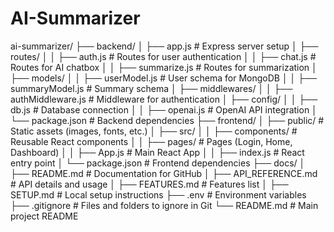 # AI-Summarizer

ai-summarizer/
├── backend/
│   ├── app.js                 # Express server setup
│   ├── routes/
│   │   ├── auth.js            # Routes for user authentication
│   │   ├── chat.js            # Routes for AI chatbox
│   │   ├── summarize.js       # Routes for summarization
│   ├── models/
│   │   ├── userModel.js       # User schema for MongoDB
│   │   ├── summaryModel.js    # Summary schema
│   ├── middlewares/
│   │   ├── authMiddleware.js  # Middleware for authentication
│   ├── config/
│   │   ├── db.js              # Database connection
│   │   ├── openai.js          # OpenAI API integration
│   └── package.json           # Backend dependencies
├── frontend/
│   ├── public/                # Static assets (images, fonts, etc.)
│   ├── src/
│   │   ├── components/        # Reusable React components
│   │   ├── pages/             # Pages (Login, Home, Dashboard)
│   │   ├── App.js             # Main React App
│   │   ├── index.js           # React entry point
│   └── package.json           # Frontend dependencies
├── docs/
│   ├── README.md              # Documentation for GitHub
│   ├── API_REFERENCE.md       # API details and usage
│   ├── FEATURES.md            # Features list
│   ├── SETUP.md               # Local setup instructions
├── .env                       # Environment variables
├── .gitignore                 # Files and folders to ignore in Git
└── README.md                  # Main project README
